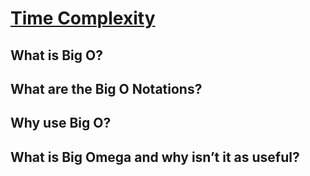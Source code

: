 # [Time Complexity][def]

## What is Big O?

## What are the Big O Notations?

## Why use Big O?

## What is Big Omega and why isn’t it as useful?


[def]: https://www.theodinproject.com/lessons/javascript-time-complexity#knowledge-check